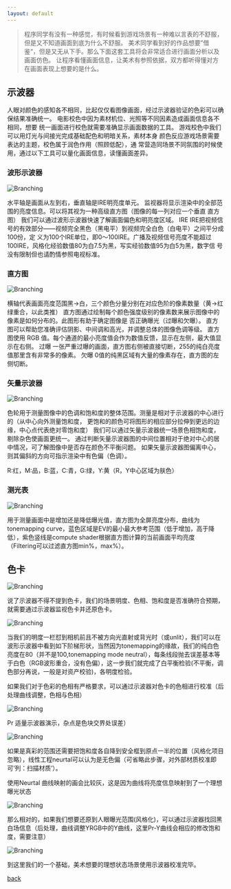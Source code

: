 ```yaml
---
layout: default
---
```


>程序同学有没有一种感觉，有时候看到游戏场景有一种难以言表的不舒服，但是又不知道画面到底为什么不舒服。
>美术同学看到好的作品想要”借鉴“，但是又无从下手。那么下面这套工具将会非常适合进行画面分析以及画面仿色。
>让程序看懂画面信息，让美术有参照依据，双方都听得懂对方在画面表现上想要的是什么。

## 示波器

人眼对颜色的感知各不相同，比起仅仅看图像画面，经过示波器验证的色彩可以确保结果准确统一。 电影校色中因为素材机位、光照等不同因素造成画面信息各不相同，想要 统一画面进行校色就需要准确显示画面数据的工具。 游戏校色中我们可以用灯光与间接光完成基础配色和明暗关系，素材本身 颜色反应游戏场景需要表达的主题，校色属于润色作用（照顾低配），通 常营造同场景不同氛围的时候使用，通过以下工具可以量化画面信息，读懂画面差异。



### 波形示波器

![Branching](../assets/img/monitor/monitor1.png)

水平轴是画面从左到右，垂直轴是IRE明亮度单元。 监视器将显示渲染中的全部范围的亮度信息。可以将其视为一种高级直方图（图像的每一列对应一个垂直 直方图） 我们可以通过波形示波器快速了解画面偏色和明亮度区域。 IRE IRE把视频信号的有效部分——视频完全黑色（黑电平）到视频完全白色（白电平）之间平分成100份，定 义为100个IRE单位，即0～100IRE。广播及视频信号亮度不能超过100IRE，风格化经验数值80为白7.5为黑，写实经验数值95为白5为黑，数字信 号没有限制但也请酌情参照电视标准。

### 直方图

![Branching](../assets/img/monitor/monitor2.png)

横轴代表画面亮度范围黑→白，三个颜色分量分别在对应色阶的像素数量（黄→红绿重合，以此类推） 直方图通过绘制每个颜色强度级别的像素数来展示图像中的像素是如何分布的。此图形有助于确定图像是 否正确曝光（过曝和欠曝）。 直方图可以帮助您准确评估阴影、中间调和高光，并调整总体的图像色调等级。 直方图使用 RGB 值。每个通道的最小亮度值会作为数值反馈，显示在左侧，最大值显示在右侧。 过曝 一张严重过曝的画面，直方图右侧被直接切断，255的纯白亮度值那里含有非常多的像素。 欠曝 0值的纯黑区域有大量的像素存在，直方图的左侧切断。



### 矢量示波器

![Branching](../assets/img/monitor/monitor3.png)

色轮用于测量图像中的色调和饱和度的整体范围。测量是相对于示波器的中心进行的（从中心向外测量饱和度， 更饱和的颜色可将图形的相应部分拉伸到更远的边缘，中心点代表绝对零饱和度） 我们可以通过矢量示波器统一场景色相饱和度，剔除杂色使画面更统一。 通过判断矢量示波器图的中间位置相对于绝对中心的居中情况，可了解图像中是否存在颜色不平衡问题。 如果矢量示波器图偏离中心，则其偏斜的方向可指示渲染中有色偏（色调）。

R:红，M:品，B:蓝，C:青，G:绿，Y:黄（R，Y中心区域为肤色）



### 测光表

![Branching](../assets/img/monitor/monitor4.png)

用于测量画面中是增加还是降低曝光值，直方图为全屏亮度分布，曲线为tonemapping curve，蓝色区域是EV的最小最大参考范围（低于增加，高于降低），紫色竖线是compute shader根据直方图计算的当前画面平均亮度（Filtering可以过滤直方图min%，max%）。



## 色卡
![Branching](../assets/img/monitor/color_card.png)

说了示波器不得不提到色卡，我们的场景明度、色相、饱和度是否准确符合预期，就需要通过示波器监视色卡并还原色卡。

![Branching](../assets/img/monitor/monitor_test1.png)

当我们的明度一栏怼到相机前且不被方向光直射或背光时（或unlit），我们可以在波形示波器中看到如下阶梯形状，当然因为tonemapping的缘故，我们的纯白色亮度在80（并不是100,tonemapping mode neutral），每条线段抛去误差基本等于白色（RGB波形重合，没有色偏），这一步我们就完成了白平衡检验(不平衡，调色部分再说，一般是对资产校验)，各明度检验。



如果我们对于色彩的色相有严格要求，可以通过示波器对色卡的色相进行校准（后处理曲线调整，色相与色相）

![Branching](../assets/img/monitor/monitor_test2.gif)

Pr 适量示波器演示，杂点是色块交界处误差）

![Branching](../assets/img/monitor/color_card_test1.gif)

如果是真彩的范围还需要把饱和度各自降到安全框到原点一半的位置（风格化项目忽略），线性工程neurtal可以认为是无色偏（可省略此步骤，对外部材质校准即可‘列：扫描材质’）。



使用Neurtal 曲线映射的画会比较灰，这是因为曲线将亮度信息映射到了一个理想曝光状态


![Branching](../assets/img/monitor/monitor_test3.gif)

那么相对的，如果我们想要还原到人眼曝光范围(风格化)，可以通过示波器找回黑白场信息（后处理，曲线调整YRGB中的Y曲线，这里Pr-Y曲线会相应的修改饱和度，需要注意）

![Branching](../assets/img/monitor/monitor_test3.png)

到这里我们的一个基础，美术想要的理想状态场景使用示波器校准完毕。

[back](../coding-page.html)